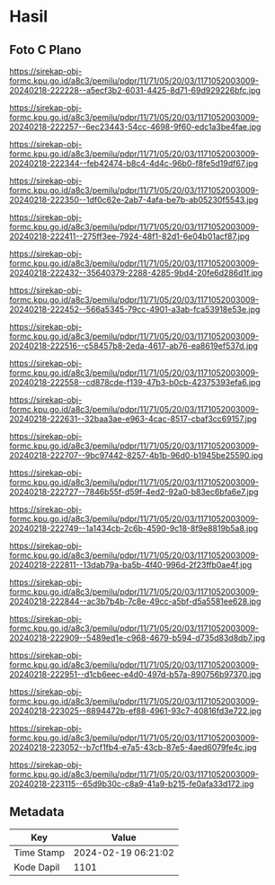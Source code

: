 # Hasil

## Foto C Plano

https://sirekap-obj-formc.kpu.go.id/a8c3/pemilu/pdpr/11/71/05/20/03/1171052003009-20240218-222228--a5ecf3b2-6031-4425-8d71-69d929226bfc.jpg

https://sirekap-obj-formc.kpu.go.id/a8c3/pemilu/pdpr/11/71/05/20/03/1171052003009-20240218-222257--6ec23443-54cc-4698-9f60-edc1a3be4fae.jpg

https://sirekap-obj-formc.kpu.go.id/a8c3/pemilu/pdpr/11/71/05/20/03/1171052003009-20240218-222344--feb42474-b8c4-4d4c-96b0-f8fe5d19df67.jpg

https://sirekap-obj-formc.kpu.go.id/a8c3/pemilu/pdpr/11/71/05/20/03/1171052003009-20240218-222350--1df0c62e-2ab7-4afa-be7b-ab05230f5543.jpg

https://sirekap-obj-formc.kpu.go.id/a8c3/pemilu/pdpr/11/71/05/20/03/1171052003009-20240218-222411--275ff3ee-7924-48f1-82d1-6e04b01acf87.jpg

https://sirekap-obj-formc.kpu.go.id/a8c3/pemilu/pdpr/11/71/05/20/03/1171052003009-20240218-222432--35640379-2288-4285-9bd4-20fe6d286d1f.jpg

https://sirekap-obj-formc.kpu.go.id/a8c3/pemilu/pdpr/11/71/05/20/03/1171052003009-20240218-222452--566a5345-79cc-4901-a3ab-fca53918e53e.jpg

https://sirekap-obj-formc.kpu.go.id/a8c3/pemilu/pdpr/11/71/05/20/03/1171052003009-20240218-222516--c58457b8-2eda-4617-ab76-ea8619ef537d.jpg

https://sirekap-obj-formc.kpu.go.id/a8c3/pemilu/pdpr/11/71/05/20/03/1171052003009-20240218-222558--cd878cde-f139-47b3-b0cb-42375393efa6.jpg

https://sirekap-obj-formc.kpu.go.id/a8c3/pemilu/pdpr/11/71/05/20/03/1171052003009-20240218-222631--32baa3ae-e963-4cac-8517-cbaf3cc69157.jpg

https://sirekap-obj-formc.kpu.go.id/a8c3/pemilu/pdpr/11/71/05/20/03/1171052003009-20240218-222707--9bc97442-8257-4b1b-96d0-b1945be25590.jpg

https://sirekap-obj-formc.kpu.go.id/a8c3/pemilu/pdpr/11/71/05/20/03/1171052003009-20240218-222727--7846b55f-d59f-4ed2-92a0-b83ec6bfa6e7.jpg

https://sirekap-obj-formc.kpu.go.id/a8c3/pemilu/pdpr/11/71/05/20/03/1171052003009-20240218-222749--1a1434cb-2c6b-4590-9c18-8f9e8819b5a8.jpg

https://sirekap-obj-formc.kpu.go.id/a8c3/pemilu/pdpr/11/71/05/20/03/1171052003009-20240218-222811--13dab79a-ba5b-4f40-996d-2f23ffb0ae4f.jpg

https://sirekap-obj-formc.kpu.go.id/a8c3/pemilu/pdpr/11/71/05/20/03/1171052003009-20240218-222844--ac3b7b4b-7c8e-49cc-a5bf-d5a5581ee628.jpg

https://sirekap-obj-formc.kpu.go.id/a8c3/pemilu/pdpr/11/71/05/20/03/1171052003009-20240218-222909--5489ed1e-c968-4679-b594-d735d83d8db7.jpg

https://sirekap-obj-formc.kpu.go.id/a8c3/pemilu/pdpr/11/71/05/20/03/1171052003009-20240218-222951--d1cb6eec-e4d0-497d-b57a-890756b97370.jpg

https://sirekap-obj-formc.kpu.go.id/a8c3/pemilu/pdpr/11/71/05/20/03/1171052003009-20240218-223025--8894472b-ef88-4961-93c7-40816fd3e722.jpg

https://sirekap-obj-formc.kpu.go.id/a8c3/pemilu/pdpr/11/71/05/20/03/1171052003009-20240218-223052--b7cf1fb4-e7a5-43cb-87e5-4aed6079fe4c.jpg

https://sirekap-obj-formc.kpu.go.id/a8c3/pemilu/pdpr/11/71/05/20/03/1171052003009-20240218-223115--65d9b30c-c8a9-41a9-b215-fe0afa33d172.jpg


## Metadata

| Key        | Value               |
| ---------- | ------------------- |
| Time Stamp | 2024-02-19 06:21:02 |
| Kode Dapil | 1101                |



